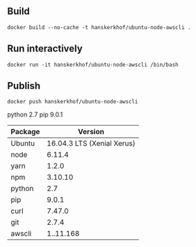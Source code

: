 


## Build
    docker build --no-cache -t hanskerkhof/ubuntu-node-awscli .

## Run interactively
    docker run -it hanskerkhof/ubuntu-node-awscli /bin/bash

## Publish
    docker push hanskerkhof/ubuntu-node-awscli

python 2.7
pip 9.0.1 

| Package     | Version                    |
| ------------|----------------------------|
| Ubuntu      | 16.04.3 LTS (Xenial Xerus) |
| node        | 6.11.4                     |
| yarn        | 1.2.0                      |
| npm         | 3.10.10                    |
| python      | 2.7                        |
| pip         | 9.0.1                      |
| curl        | 7.47.0                     |
| git         | 2.7.4                      |
| awscli      | 1..11.168                  |

